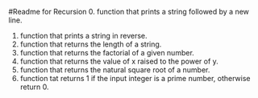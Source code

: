 #Readme for Recursion
0. function that prints a string followed by a new line.
1. function that prints a string in reverse.
2. function that returns the length of a string.
3. function that returns the factorial of a given number.
4. function that returns the value of x raised to the power of y.
5. function that returns the natural square root of a number.
6. function tat returns 1 if the input integer is a prime number, otherwise return 0.   
